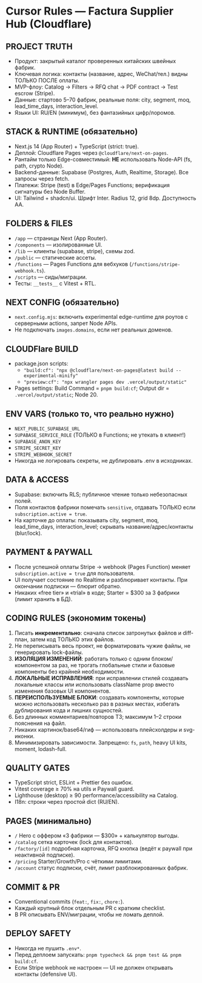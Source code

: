 # Cursor Rules — Factura Supplier Hub (Cloudflare)

## PROJECT TRUTH
- Продукт: закрытый каталог проверенных китайских швейных фабрик.
- Ключевая логика: контакты (название, адрес, WeChat/тел.) видны ТОЛЬКО ПОСЛЕ оплаты.
- MVP-флоу: Catalog → Filters → RFQ chat → PDF contract → Test escrow (Stripe).
- Данные: стартово 5–70 фабрик, реальные поля: city, segment, moq, lead_time_days, interaction_level.
- Языки UI: RU/EN (минимум), без фантазийных цифр/лоромов.

## STACK & RUNTIME (обязательно)
- Next.js 14 (App Router) + TypeScript (strict: true).
- Деплой: Cloudflare Pages через `@cloudflare/next-on-pages`.
- Рантайм только Edge-совместимый: **НЕ** использовать Node-API (fs, path, crypto Node).
- Backend-данные: Supabase (Postgres, Auth, Realtime, Storage). Все запросы через fetch.
- Платежи: Stripe (test) в Edge/Pages Functions; верификация сигнатуры без Node Buffer.
- UI: Tailwind + shadcn/ui. Шрифт Inter. Radius 12, grid 8dp. Доступность AA.

## FOLDERS & FILES
- `/app` — страницы Next (App Router).
- `/components` — изолированные UI.
- `/lib` — клиенты (supabase, stripe), схемы zod.
- `/public` — статические ассеты.
- `/functions` — Pages Functions для вебхуков (`/functions/stripe-webhook.ts`).
- `/scripts` — сиды/миграции.
- Тесты: `__tests__` с Vitest + RTL.

## NEXT CONFIG (обязательно)
- `next.config.mjs`: включить experimental edge-runtime для роутов с серверными actions, запрет Node APIs.
- Не подключать `images.domains`, если нет реальных доменов.

## CLOUDFlare BUILD
- package.json scripts:
  - `"build:cf": "npx @cloudflare/next-on-pages@latest build --experimental-minify"`
  - `"preview:cf": "npx wrangler pages dev .vercel/output/static"`
- Pages settings: Build Command = `pnpm build:cf`; Output dir = `.vercel/output/static`; Node 20.

## ENV VARS (только то, что реально нужно)
- `NEXT_PUBLIC_SUPABASE_URL`
- `SUPABASE_SERVICE_ROLE` (ТОЛЬКО в Functions; не утекать в клиент!)
- `SUPABASE_ANON_KEY`
- `STRIPE_SECRET_KEY`
- `STRIPE_WEBHOOK_SECRET`
- Никогда не логировать секреты, не дублировать .env в исходниках.

## DATA & ACCESS
- Supabase: включить RLS; публичное чтение только небезопасных полей.
- Поля контактов фабрики помечать `sensitive`, отдавать ТОЛЬКО если `subscription.active = true`.
- На карточке до оплаты: показывать city, segment, moq, lead_time_days, interaction_level; скрывать название/адрес/контакты (blur/lock).

## PAYMENT & PAYWALL
- После успешной оплаты Stripe → webhook (Pages Function) меняет `subscription.active = true` для пользователя.
- UI получает состояние по Realtime и разблюривает контакты. При окончании подписки — блюрит обратно.
- Никаких «free tier» и «trial» в коде; Starter = $300 за 3 фабрики (лимит хранить в БД).

## CODING RULES (экономим токены)
1. Писать **инкрементально**: сначала список затронутых файлов и diff-план, затем код ТОЛЬКО этих файлов.
2. Не переписывать весь проект, не форматировать чужие файлы, не генерировать lock-файлы.
3. **ИЗОЛЯЦИЯ ИЗМЕНЕНИЙ**: работать только с одним блоком/компонентом за раз, не трогать глобальные стили и базовые компоненты без крайней необходимости.
4. **ЛОКАЛЬНЫЕ ИСПРАВЛЕНИЯ**: при исправлении стилей создавать локальные классы или использовать className prop вместо изменения базовых UI компонентов.
5. **ПЕРЕИСПОЛЬЗУЕМЫЕ БЛОКИ**: создавать компоненты, которые можно использовать несколько раз в разных местах, избегать дублирования кода и лишних сущностей.
6. Без длинных комментариев/повторов ТЗ; максимум 1–2 строки пояснения на файл.
7. Никаких картинок/base64/гиф — использовать плейсхолдеры и svg-иконки.
8. Минимизировать зависимости. Запрещено: `fs`, `path`, heavy UI kits, moment, lodash-full.

## QUALITY GATES
- TypeScript strict, ESLint + Prettier без ошибок.
- Vitest coverage ≥ 70% на utils и Paywall guard.
- Lighthouse (desktop) ≥ 90 performance/accessibility на Catalog.
- I18n: строки через простой dict (RU/EN).

## PAGES (минимально)
- `/` Hero с оффером «3 фабрики — $300» + калькулятор выгоды.
- `/catalog` сетка карточек (lock для контактов).
- `/factory/[id]` подробная карточка, RFQ кнопка (ведёт к paywall при неактивной подписке).
- `/pricing` Starter/Growth/Pro с чёткими лимитами.
- `/account` статус подписки, счёт, лимит разблокированных фабрик.

## COMMIT & PR
- Conventional commits (`feat:`, `fix:`, `chore:`).
- Каждый крупный блок отдельным PR с кратким checklist.
- В PR описывать ENV/миграции, чтобы не ломать деплой.

## DEPLOY SAFETY
- Никогда не пушить `.env*`.
- Перед деплоем запускать: `pnpm typecheck && pnpm test && pnpm build:cf`.
- Если Stripe webhook не настроен — UI не должен открывать контакты (defensive UI).
